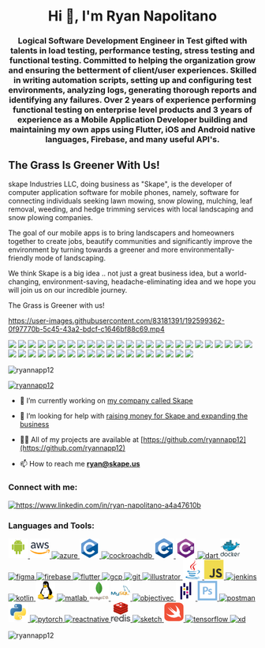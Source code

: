 <h1 align="center">Hi 👋, I'm Ryan Napolitano</h1>
<h3 align="center">Logical Software Development Engineer in Test gifted with talents in load testing, performance testing, stress testing and functional testing. Committed to helping the organization grow and ensuring the betterment of client/user experiences. Skilled in writing automation scripts, setting up and configuring test environments, analyzing logs, generating thorough reports and identifying any failures. Over 2 years of experience performing functional testing on enterprise level products and 3 years of experience as a Mobile Application Developer building and maintaining my own apps using Flutter, iOS and Android native languages, Firebase, and many useful API's.</h3>

## The Grass Is Greener With Us! 

skape Industries LLC, doing business as "Skape", is the developer of computer application software for mobile phones, 
namely, software for connecting individuals seeking lawn mowing, snow plowing, mulching, leaf removal, weeding, and hedge trimming services 
with local landscaping and snow plowing companies. 

The goal of our mobile apps is to bring landscapers and homeowners together to create jobs, beautify communities and significantly improve the environment by turning towards a greener and more environmentally-friendly mode of landscaping. 

We think Skape is a big idea .. not just a great business idea, but a world-changing, environment-saving, headache-eliminating idea and we hope you will join us on our incredible journey.

The Grass is Greener with us!



https://user-images.githubusercontent.com/83181391/192599362-0f97770b-5c45-43a2-bdcf-c1646bf88c69.mp4



<img src="https://user-images.githubusercontent.com/83181391/192598741-570c7a16-d144-47e4-8ffb-68fac237fc42.PNG" width="23%"></img> <img src="https://user-images.githubusercontent.com/83181391/192598742-b92ec571-e438-4aa1-99ac-226de397e7d1.PNG" width="23%"></img> <img src="https://user-images.githubusercontent.com/83181391/192598743-986e6deb-c549-4660-8c9a-efc4b18da48c.PNG" width="23%"></img> <img src="https://user-images.githubusercontent.com/83181391/192598745-17d58670-947e-4feb-9ae2-90bb580a1dda.PNG" width="23%"></img> <img src="https://user-images.githubusercontent.com/83181391/192598746-b9af3a33-4c03-46e5-a5aa-913f36b46de1.PNG" width="23%"></img> <img src="https://user-images.githubusercontent.com/83181391/192598748-a1a191c4-d638-491c-8f08-0e9a3ee95fd1.PNG" width="23%"></img> <img src="https://user-images.githubusercontent.com/83181391/192598750-a2e6ed05-75c7-4271-8b51-e220d5c3f055.PNG" width="23%"></img> <img src="https://user-images.githubusercontent.com/83181391/192598752-a6dddb20-bac4-4ce8-b3cc-a1300b32aa2c.PNG" width="23%"></img> <img src="https://user-images.githubusercontent.com/83181391/192598756-5b8f0594-14de-4d5d-9734-3be0d566c492.PNG" width="23%"></img> <img src="https://user-images.githubusercontent.com/83181391/192598758-3cd73c47-bcb1-4458-94b7-8d926f772336.PNG" width="23%"></img> <img src="https://user-images.githubusercontent.com/83181391/192598761-251b62df-9c42-4d0c-ba6d-06b7192f7b7c.PNG" width="23%"></img> <img src="https://user-images.githubusercontent.com/83181391/192598763-10673305-83a6-4158-8163-0500e85dcdc2.PNG" width="23%"></img> <img src="https://user-images.githubusercontent.com/83181391/192598765-ecc4963e-e163-4ad4-9be0-a543954601f8.PNG" width="23%"></img> <img src="https://user-images.githubusercontent.com/83181391/192598766-574828ac-520e-454b-b72c-81d820b10072.PNG" width="23%"></img> <img src="https://user-images.githubusercontent.com/83181391/192598768-ddbd2795-a889-4de2-bda1-93c2744febcb.PNG" width="23%"></img> <img src="https://user-images.githubusercontent.com/83181391/192598769-924eac92-e048-4ac3-8c8a-3ab0b8fa69e4.PNG" width="23%"></img> <img src="https://user-images.githubusercontent.com/83181391/192598771-a81068b6-f706-4a74-87a8-ed5a39b7fdfd.png" width="23%"></img> <img src="https://user-images.githubusercontent.com/83181391/192598774-57e459d0-5922-4da3-af26-f6f5917e9671.PNG" width="23%"></img> <img src="https://user-images.githubusercontent.com/83181391/192598777-02a97d3c-b56f-49fb-be3c-03a6015645de.PNG" width="23%"></img> <img src="https://user-images.githubusercontent.com/83181391/192598778-b98322cd-4f06-47bf-bf07-57ead3f2dfe0.PNG" width="23%"></img> <img src="https://user-images.githubusercontent.com/83181391/192598779-34699442-2bc5-4a41-a084-aaf4b5f931ee.PNG" width="23%"></img> <img src="https://user-images.githubusercontent.com/83181391/192598781-c9a34289-996f-4ffd-a008-cf7c16402b7d.PNG" width="23%"></img> <img src="https://user-images.githubusercontent.com/83181391/192598783-a51dc1b7-b602-465e-91b0-06e584c74a7f.PNG" width="23%"></img> <img src="https://user-images.githubusercontent.com/83181391/192598786-46b5ea31-c58a-48fe-93e8-74e881c02e5b.PNG" width="23%"></img> <img src="https://user-images.githubusercontent.com/83181391/192598788-7ad00d13-65e5-4460-ae4e-34206dba8ef3.PNG" width="23%"></img> <img src="https://user-images.githubusercontent.com/83181391/192598790-fc9cd5e5-4123-4c55-91bd-0ba99324e936.PNG" width="23%"></img> <img src="https://user-images.githubusercontent.com/83181391/192598794-103af658-3502-48ea-9d88-446d9e9e2fee.PNG" width="23%"></img> <img src="https://user-images.githubusercontent.com/83181391/192598796-d2a461af-3991-4a23-9918-393359a8efcc.PNG" width="23%"></img> <img src="https://user-images.githubusercontent.com/83181391/192598798-fdbfcd79-ef52-46fe-a2db-2c9e961b9dfe.png" width="23%"></img> <img src="https://user-images.githubusercontent.com/83181391/192598800-347b27c8-d49b-4712-b881-59103ae23992.png" width="23%"></img> <img src="https://user-images.githubusercontent.com/83181391/192598802-e62d72d7-6ed7-4539-91ae-933405fb7100.png" width="23%"></img> <img src="https://user-images.githubusercontent.com/83181391/192598804-f363e80f-716f-4da3-8fa6-ceabd1b3c06a.PNG" width="23%"></img> <img src="https://user-images.githubusercontent.com/83181391/192598805-e2e6e79d-e7ef-449b-9426-11af404820d6.PNG" width="23%"></img> <img src="https://user-images.githubusercontent.com/83181391/192598808-306f4597-01ad-4c1a-8c10-7cf891ab8882.PNG" width="23%"></img> <img src="https://user-images.githubusercontent.com/83181391/192598809-d1230bf1-cf0a-4adf-bc58-505e2b877a6d.jpeg" width="23%"></img> <img src="https://user-images.githubusercontent.com/83181391/192598810-9b1375f7-ce29-4f75-aa09-b57a475c76a5.PNG" width="23%"></img> <img src="https://user-images.githubusercontent.com/83181391/192598811-43598b5f-8151-4ff4-a713-1e447a0e571f.PNG" width="23%"></img> <img src="https://user-images.githubusercontent.com/83181391/192598813-7364fc6a-0d8b-42e7-b9f8-9e0014f71bbd.PNG" width="23%"></img> <img src="https://user-images.githubusercontent.com/83181391/192598815-a25d5dd9-7155-49e1-bd59-db4184961203.PNG" width="23%"></img> <img src="https://user-images.githubusercontent.com/83181391/192598816-38a5ade1-7008-4c4a-9c25-cc39d33da042.PNG" width="23%"></img> <img src="https://user-images.githubusercontent.com/83181391/192598817-60229d5a-3562-46d7-ba1e-1368be0ec92c.PNG" width="23%"></img> <img src="https://user-images.githubusercontent.com/83181391/192598822-3f5c617b-b6a0-43d3-83c0-cc820281c1c3.PNG" width="23%"></img> <img src="https://user-images.githubusercontent.com/83181391/192598823-0b44478b-a9fd-425c-abaf-bb6505243bb8.PNG" width="23%"></img> <img src="https://user-images.githubusercontent.com/83181391/192598826-f49c39c7-8c7c-42bb-b8af-0be97ad3ded3.PNG" width="23%"></img> 

<p align="left"> <img src="https://komarev.com/ghpvc/?username=ryannapp12&label=Profile%20views&color=0e75b6&style=flat" alt="ryannapp12" /> </p>

<p align="left"> <a href="https://github.com/ryo-ma/github-profile-trophy"><img src="https://github-profile-trophy.vercel.app/?username=ryannapp12" alt="ryannapp12" /></a> </p>

- 🔭 I’m currently working on [my company called Skape](https://github.com/Skape-Industries)

- 🤝 I’m looking for help with [raising money for Skape and expanding the business](https://github.com/Skape-Industries)

- 👨‍💻 All of my projects are available at [https://github.com/ryannapp12](https://github.com/ryannapp12)

- 📫 How to reach me **ryan@skape.us**

<h3 align="left">Connect with me:</h3>
<p align="left">
<a href="https://linkedin.com/in/https://www.linkedin.com/in/ryan-napolitano-a4a47610b" target="blank"><img align="center" src="https://raw.githubusercontent.com/rahuldkjain/github-profile-readme-generator/master/src/images/icons/Social/linked-in-alt.svg" alt="https://www.linkedin.com/in/ryan-napolitano-a4a47610b" height="30" width="40" /></a>
</p>

<h3 align="left">Languages and Tools:</h3>
<p align="left"> <a href="https://developer.android.com" target="_blank" rel="noreferrer"> <img src="https://raw.githubusercontent.com/devicons/devicon/master/icons/android/android-original-wordmark.svg" alt="android" width="40" height="40"/> </a> <a href="https://aws.amazon.com" target="_blank" rel="noreferrer"> <img src="https://raw.githubusercontent.com/devicons/devicon/master/icons/amazonwebservices/amazonwebservices-original-wordmark.svg" alt="aws" width="40" height="40"/> </a> <a href="https://azure.microsoft.com/en-in/" target="_blank" rel="noreferrer"> <img src="https://www.vectorlogo.zone/logos/microsoft_azure/microsoft_azure-icon.svg" alt="azure" width="40" height="40"/> </a> <a href="https://www.cprogramming.com/" target="_blank" rel="noreferrer"> <img src="https://raw.githubusercontent.com/devicons/devicon/master/icons/c/c-original.svg" alt="c" width="40" height="40"/> </a> <a href="https://www.cockroachlabs.com/product/cockroachdb/" target="_blank" rel="noreferrer"> <img src="https://cdn.worldvectorlogo.com/logos/cockroachdb.svg" alt="cockroachdb" width="40" height="40"/> </a> <a href="https://www.w3schools.com/cpp/" target="_blank" rel="noreferrer"> <img src="https://raw.githubusercontent.com/devicons/devicon/master/icons/cplusplus/cplusplus-original.svg" alt="cplusplus" width="40" height="40"/> </a> <a href="https://www.w3schools.com/cs/" target="_blank" rel="noreferrer"> <img src="https://raw.githubusercontent.com/devicons/devicon/master/icons/csharp/csharp-original.svg" alt="csharp" width="40" height="40"/> </a> <a href="https://dart.dev" target="_blank" rel="noreferrer"> <img src="https://www.vectorlogo.zone/logos/dartlang/dartlang-icon.svg" alt="dart" width="40" height="40"/> </a> <a href="https://www.docker.com/" target="_blank" rel="noreferrer"> <img src="https://raw.githubusercontent.com/devicons/devicon/master/icons/docker/docker-original-wordmark.svg" alt="docker" width="40" height="40"/> </a> <a href="https://www.figma.com/" target="_blank" rel="noreferrer"> <img src="https://www.vectorlogo.zone/logos/figma/figma-icon.svg" alt="figma" width="40" height="40"/> </a> <a href="https://firebase.google.com/" target="_blank" rel="noreferrer"> <img src="https://www.vectorlogo.zone/logos/firebase/firebase-icon.svg" alt="firebase" width="40" height="40"/> </a> <a href="https://flutter.dev" target="_blank" rel="noreferrer"> <img src="https://www.vectorlogo.zone/logos/flutterio/flutterio-icon.svg" alt="flutter" width="40" height="40"/> </a> <a href="https://cloud.google.com" target="_blank" rel="noreferrer"> <img src="https://www.vectorlogo.zone/logos/google_cloud/google_cloud-icon.svg" alt="gcp" width="40" height="40"/> </a> <a href="https://git-scm.com/" target="_blank" rel="noreferrer"> <img src="https://www.vectorlogo.zone/logos/git-scm/git-scm-icon.svg" alt="git" width="40" height="40"/> </a> <a href="https://www.adobe.com/in/products/illustrator.html" target="_blank" rel="noreferrer"> <img src="https://www.vectorlogo.zone/logos/adobe_illustrator/adobe_illustrator-icon.svg" alt="illustrator" width="40" height="40"/> </a> <a href="https://www.java.com" target="_blank" rel="noreferrer"> <img src="https://raw.githubusercontent.com/devicons/devicon/master/icons/java/java-original.svg" alt="java" width="40" height="40"/> </a> <a href="https://developer.mozilla.org/en-US/docs/Web/JavaScript" target="_blank" rel="noreferrer"> <img src="https://raw.githubusercontent.com/devicons/devicon/master/icons/javascript/javascript-original.svg" alt="javascript" width="40" height="40"/> </a> <a href="https://www.jenkins.io" target="_blank" rel="noreferrer"> <img src="https://www.vectorlogo.zone/logos/jenkins/jenkins-icon.svg" alt="jenkins" width="40" height="40"/> </a> <a href="https://kotlinlang.org" target="_blank" rel="noreferrer"> <img src="https://www.vectorlogo.zone/logos/kotlinlang/kotlinlang-icon.svg" alt="kotlin" width="40" height="40"/> </a> <a href="https://www.linux.org/" target="_blank" rel="noreferrer"> <img src="https://raw.githubusercontent.com/devicons/devicon/master/icons/linux/linux-original.svg" alt="linux" width="40" height="40"/> </a> <a href="https://www.mathworks.com/" target="_blank" rel="noreferrer"> <img src="https://upload.wikimedia.org/wikipedia/commons/2/21/Matlab_Logo.png" alt="matlab" width="40" height="40"/> </a> <a href="https://www.mongodb.com/" target="_blank" rel="noreferrer"> <img src="https://raw.githubusercontent.com/devicons/devicon/master/icons/mongodb/mongodb-original-wordmark.svg" alt="mongodb" width="40" height="40"/> </a> <a href="https://www.mysql.com/" target="_blank" rel="noreferrer"> <img src="https://raw.githubusercontent.com/devicons/devicon/master/icons/mysql/mysql-original-wordmark.svg" alt="mysql" width="40" height="40"/> </a> <a href="https://developer.apple.com/library/archive/documentation/Cocoa/Conceptual/ProgrammingWithObjectiveC/Introduction/Introduction.html" target="_blank" rel="noreferrer"> <img src="https://www.vectorlogo.zone/logos/apple_objectivec/apple_objectivec-icon.svg" alt="objectivec" width="40" height="40"/> </a> <a href="https://pandas.pydata.org/" target="_blank" rel="noreferrer"> <img src="https://raw.githubusercontent.com/devicons/devicon/2ae2a900d2f041da66e950e4d48052658d850630/icons/pandas/pandas-original.svg" alt="pandas" width="40" height="40"/> </a> <a href="https://www.photoshop.com/en" target="_blank" rel="noreferrer"> <img src="https://raw.githubusercontent.com/devicons/devicon/master/icons/photoshop/photoshop-line.svg" alt="photoshop" width="40" height="40"/> </a> <a href="https://postman.com" target="_blank" rel="noreferrer"> <img src="https://www.vectorlogo.zone/logos/getpostman/getpostman-icon.svg" alt="postman" width="40" height="40"/> </a> <a href="https://www.python.org" target="_blank" rel="noreferrer"> <img src="https://raw.githubusercontent.com/devicons/devicon/master/icons/python/python-original.svg" alt="python" width="40" height="40"/> </a> <a href="https://pytorch.org/" target="_blank" rel="noreferrer"> <img src="https://www.vectorlogo.zone/logos/pytorch/pytorch-icon.svg" alt="pytorch" width="40" height="40"/> </a> <a href="https://reactnative.dev/" target="_blank" rel="noreferrer"> <img src="https://reactnative.dev/img/header_logo.svg" alt="reactnative" width="40" height="40"/> </a> <a href="https://redis.io" target="_blank" rel="noreferrer"> <img src="https://raw.githubusercontent.com/devicons/devicon/master/icons/redis/redis-original-wordmark.svg" alt="redis" width="40" height="40"/> </a> <a href="https://www.sketch.com/" target="_blank" rel="noreferrer"> <img src="https://www.vectorlogo.zone/logos/sketchapp/sketchapp-icon.svg" alt="sketch" width="40" height="40"/> </a> <a href="https://developer.apple.com/swift/" target="_blank" rel="noreferrer"> <img src="https://raw.githubusercontent.com/devicons/devicon/master/icons/swift/swift-original.svg" alt="swift" width="40" height="40"/> </a> <a href="https://www.tensorflow.org" target="_blank" rel="noreferrer"> <img src="https://www.vectorlogo.zone/logos/tensorflow/tensorflow-icon.svg" alt="tensorflow" width="40" height="40"/> </a> <a href="https://www.adobe.com/products/xd.html" target="_blank" rel="noreferrer"> <img src="https://cdn.worldvectorlogo.com/logos/adobe-xd.svg" alt="xd" width="40" height="40"/> </a> </p>

<p><img align="center" src="https://github-readme-stats.vercel.app/api/top-langs?username=ryannapp12&show_icons=true&locale=en&layout=compact" alt="ryannapp12" /></p>
